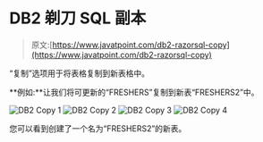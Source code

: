 # DB2 剃刀 SQL 副本

> 原文:[https://www.javatpoint.com/db2-razorsql-copy](https://www.javatpoint.com/db2-razorsql-copy)

“复制”选项用于将表格复制到新表格中。

**例如:**让我们将可更新的“FRESHERS”复制到新表“FRESHERS2”中。

![DB2 Copy 1](../Images/083297aa98e79b49bf391c117ce90e80.png)
![DB2 Copy 2](../Images/7c0cce8b4e6900cc35ab24b7da335bc5.png)
![DB2 Copy 3](../Images/38c70d4ebb72f6900ce84bb36890133e.png)
![DB2 Copy 4](../Images/6aea87df4cdc83eeba6dacb166d96e41.png)

您可以看到创建了一个名为“FRESHERS2”的新表。